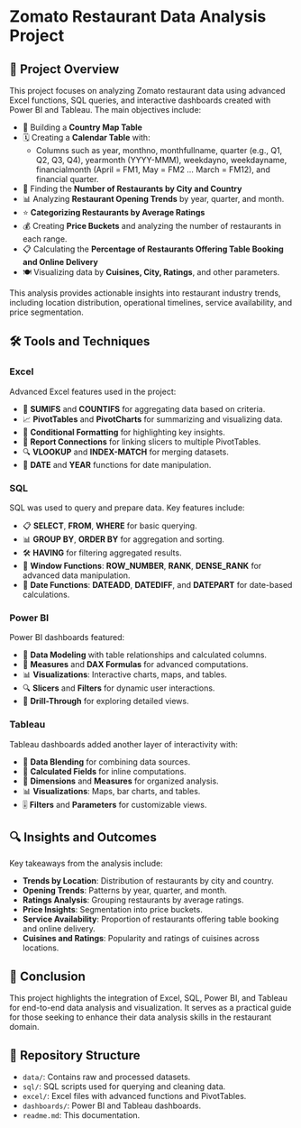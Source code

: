 # Zomato Restaurant Data Analysis Project

## 🌟 Project Overview

This project focuses on analyzing Zomato restaurant data using advanced Excel functions, SQL queries, and interactive dashboards created with Power BI and Tableau. The main objectives include:

- 📍 Building a **Country Map Table**
- 🗓️ Creating a **Calendar Table** with:
    - Columns such as year, monthno, monthfullname, quarter (e.g., Q1, Q2, Q3, Q4), yearmonth (YYYY-MMM), weekdayno, weekdayname, financialmonth (April = FM1, May = FM2 … March = FM12), and financial quarter.
- 🌆 Finding the **Number of Restaurants by City and Country**
- 📊 Analyzing **Restaurant Opening Trends** by year, quarter, and month.
- ⭐ **Categorizing Restaurants by Average Ratings**
- 💰 Creating **Price Buckets** and analyzing the number of restaurants in each range.
- 📋 Calculating the **Percentage of Restaurants Offering Table Booking and Online Delivery**
- 🍽️ Visualizing data by **Cuisines, City, Ratings**, and other parameters.

This analysis provides actionable insights into restaurant industry trends, including location distribution, operational timelines, service availability, and price segmentation.

## 🛠️ Tools and Techniques

### Excel

Advanced Excel features used in the project:
- 🔢 **SUMIFS** and **COUNTIFS** for aggregating data based on criteria.
- 📈 **PivotTables** and **PivotCharts** for summarizing and visualizing data.
- 🎨 **Conditional Formatting** for highlighting key insights.
- 🔗 **Report Connections** for linking slicers to multiple PivotTables.
- 🔍 **VLOOKUP** and **INDEX-MATCH** for merging datasets.
- 📆 **DATE** and **YEAR** functions for date manipulation.

### SQL

SQL was used to query and prepare data. Key features include:
- 📋 **SELECT**, **FROM**, **WHERE** for basic querying.
- 📊 **GROUP BY**, **ORDER BY** for aggregation and sorting.
- 🛠️ **HAVING** for filtering aggregated results.
- 🎯 **Window Functions**: **ROW_NUMBER**, **RANK**, **DENSE_RANK** for advanced data manipulation.
- 📆 **Date Functions**: **DATEADD**, **DATEDIFF**, and **DATEPART** for date-based calculations.

### Power BI

Power BI dashboards featured:
- 🔗 **Data Modeling** with table relationships and calculated columns.
- 📏 **Measures** and **DAX Formulas** for advanced computations.
- 📊 **Visualizations**: Interactive charts, maps, and tables.
- 🔍 **Slicers** and **Filters** for dynamic user interactions.
- 🔄 **Drill-Through** for exploring detailed views.

### Tableau

Tableau dashboards added another layer of interactivity with:
- 🔀 **Data Blending** for combining data sources.
- 🔢 **Calculated Fields** for inline computations.
- 📏 **Dimensions** and **Measures** for organized analysis.
- 📊 **Visualizations**: Maps, bar charts, and tables.
- 🎚️ **Filters** and **Parameters** for customizable views.

## 🔍 Insights and Outcomes

Key takeaways from the analysis include:
- **Trends by Location**: Distribution of restaurants by city and country.
- **Opening Trends**: Patterns by year, quarter, and month.
- **Ratings Analysis**: Grouping restaurants by average ratings.
- **Price Insights**: Segmentation into price buckets.
- **Service Availability**: Proportion of restaurants offering table booking and online delivery.
- **Cuisines and Ratings**: Popularity and ratings of cuisines across locations.

## 🎯 Conclusion

This project highlights the integration of Excel, SQL, Power BI, and Tableau for end-to-end data analysis and visualization. It serves as a practical guide for those seeking to enhance their data analysis skills in the restaurant domain.

## 📂 Repository Structure

- `data/`: Contains raw and processed datasets.
- `sql/`: SQL scripts used for querying and cleaning data.
- `excel/`: Excel files with advanced functions and PivotTables.
- `dashboards/`: Power BI and Tableau dashboards.
- `readme.md`: This documentation.
